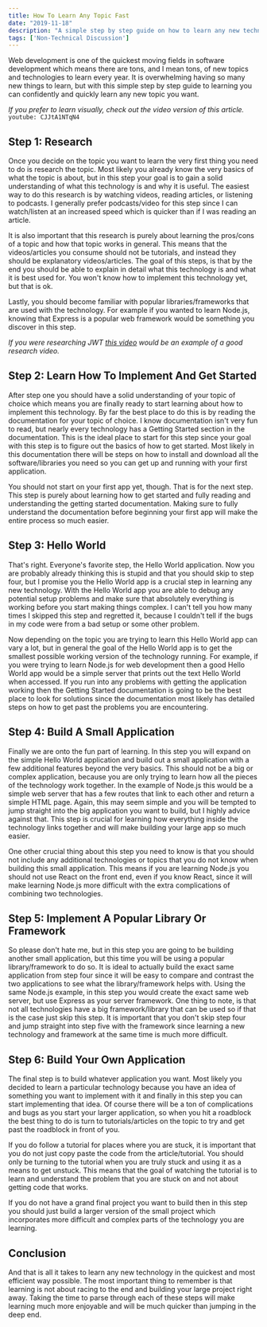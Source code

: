 ```yaml
---
title: How To Learn Any Topic Fast
date: "2019-11-18"
description: "A simple step by step guide on how to learn any new technology or topic quickly and efficiently."
tags: ['Non-Technical Discussion']
---
```


Web development is one of the quickest moving fields in software development which means there are tons, and I mean tons, of new topics and technologies to learn every year. It is overwhelming having so many new things to learn, but with this simple step by step guide to learning you can confidently and quickly learn any new topic you want.

*If you prefer to learn visually, check out the video version of this article.*
`youtube: CJJtA1NTqN4`

## Step 1: Research

Once you decide on the topic you want to learn the very first thing you need to do is research the topic. Most likely you already know the very basics of what the topic is about, but in this step your goal is to gain a solid understanding of what this technology is and why it is useful. The easiest way to do this research is by watching videos, reading articles, or listening to podcasts. I generally prefer podcasts/video for this step since I can watch/listen at an increased speed which is quicker than if I was reading an article.

It is also important that this research is purely about learning the pros/cons of a topic and how that topic works in general. This means that the videos/articles you consume should not be tutorials, and instead they should be explanatory videos/articles. The goal of this steps, is that by the end you should be able to explain in detail what this technology is and what it is best used for. You won't know how to implement this technology yet, but that is ok.

Lastly, you should become familiar with popular libraries/frameworks that are used with the technology. For example if you wanted to learn Node.js, knowing that Express is a popular web framework would be something you discover in this step.

*If you were researching JWT [this video](https://youtu.be/7Q17ubqLfaM) would be an example of a good research video.*

## Step 2: Learn How To Implement And Get Started

After step one you should have a solid understanding of your topic of choice which means you are finally ready to start learning about how to implement this technology. By far the best place to do this is by reading the documentation for your topic of choice. I know documentation isn't very fun to read, but nearly every technology has a Getting Started section in the documentation. This is the ideal place to start for this step since your goal with this step is to figure out the basics of how to get started. Most likely in this documentation there will be steps on how to install and download all the software/libraries you need so you can get up and running with your first application.

You should not start on your first app yet, though. That is for the next step. This step is purely about learning how to get started and fully reading and understanding the getting started documentation. Making sure to fully understand the documentation before beginning your first app will make the entire process so much easier.

## Step 3: Hello World

That's right. Everyone's favorite step, the Hello World application. Now you are probably already thinking this is stupid and that you should skip to step four, but I promise you the Hello World app is a crucial step in learning any new technology. With the Hello World app you are able to debug any potential setup problems and make sure that absolutely everything is working before you start making things complex. I can't tell you how many times I skipped this step and regretted it, because I couldn't tell if the bugs in my code were from a bad setup or some other problem.

Now depending on the topic you are trying to learn this Hello World app can vary a lot, but in general the goal of the Hello World app is to get the smallest possible working version of the technology running. For example, if you were trying to learn Node.js for web development then a good Hello World app would be a simple server that prints out the text Hello World when accessed. If you run into any problems with getting the application working then the Getting Started documentation is going to be the best place to look for solutions since the documentation most likely has detailed steps on how to get past the problems you are encountering.

## Step 4: Build A Small Application

Finally we are onto the fun part of learning. In this step you will expand on the simple Hello World application and build out a small application with a few additional features beyond the very basics. This should not be a big or complex application, because you are only trying to learn how all the pieces of the technology work together. In the example of Node.js this would be a simple web server that has a few routes that link to each other and return a simple HTML page. Again, this may seem simple and you will be tempted to jump straight into the big application you want to build, but I highly advice against that. This step is crucial for learning how everything inside the technology links together and will make building your large app so much easier.

One other crucial thing about this step you need to know is that you should not include any additional technologies or topics that you do not know when building this small application. This means if you are learning Node.js you should not use React on the front end, even if you know React, since it will make learning Node.js more difficult with the extra complications of combining two technologies.

## Step 5: Implement A Popular Library Or Framework

So please don't hate me, but in this step you are going to be building another small application, but this time you will be using a popular library/framework to do so. It is ideal to actually build the exact same application from step four since it will be easy to compare and contrast the two applications to see what the library/framework helps with. Using the same Node.js example, in this step you would create the exact same web server, but use Express as your server framework. One thing to note, is that not all technologies have a big framework/library that can be used so if that is the case just skip this step. It is important that you don't skip step four and jump straight into step five with the framework since learning a new technology and framework at the same time is much more difficult.

## Step 6: Build Your Own Application

The final step is to build whatever application you want. Most likely you decided to learn a particular technology because you have an idea of something you want to implement with it and finally in this step you can start implementing that idea. Of course there will be a ton of complications and bugs as you start your larger application, so when you hit a roadblock the best thing to do is turn to tutorials/articles on the topic to try and get past the roadblock in front of you.

If you do follow a tutorial for places where you are stuck, it is important that you do not just copy paste the code from the article/tutorial. You should only be turning to the tutorial when you are truly stuck and using it as a means to get unstuck. This means that the goal of watching the tutorial is to learn and understand the problem that you are stuck on and not about getting code that works.

If you do not have a grand final project you want to build then in this step you should just build a larger version of the small project which incorporates more difficult and complex parts of the technology you are learning.

## Conclusion

And that is all it takes to learn any new technology in the quickest and most efficient way possible. The most important thing to remember is that learning is not about racing to the end and building your large project right away. Taking the time to parse through each of these steps will make learning much more enjoyable and will be much quicker than jumping in the deep end.